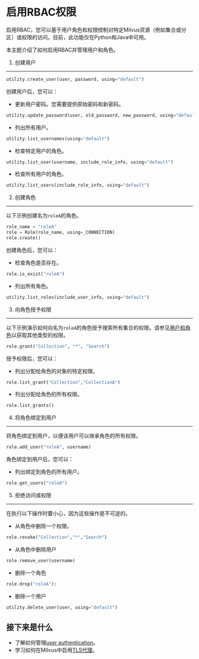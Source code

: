 
启用RBAC权限
===

启用RBAC，您可以基于用户角色和权限控制对特定Milvus资源（例如集合或分区）或权限的访问。目前，此功能仅在Python和Java中可用。

本主题介绍了如何启用RBAC并管理用户和角色。

1. 创建用户
----------------

```python
utility.create_user(user, password, using="default")

```

创建用户后，您可以：

* 更新用户密码。您需要提供原始密码和新密码。

```python
utility.update_password(user, old_password, new_password, using="default")

```

* 列出所有用户。

```python
utility.list_usernames(using="default")

```

* 检查特定用户的角色。

```python
utility.list_user(username, include_role_info, using="default")

```

* 检查所有用户的角色。

```python
utility.list_users(include_role_info, using="default")

```

2. 创建角色
----------------

以下示例创建名为`roleA`的角色。

```python
role_name = "roleA"
role = Role(role_name, using=_CONNECTION)
role.create()

```

创建角色后，您可以：

* 检查角色是否存在。

```python
role.is_exist("roleA")

```

* 列出所有角色。

```python
utility.list_roles(include_user_info, using="default")

```

3. 向角色授予权限
------------------------------

以下示例演示如何向名为`roleA`的角色授予搜索所有集合的权限。请参见[用户和角色](users_and_roles.md)以获取其他类型的权限。

```python
role.grant("Collection", "*", "Search")

```

授予权限后，您可以：

* 列出分配给角色的对象的特定权限。

```python
role.list_grant("Collection","CollectionA")

```

* 列出分配给角色的所有权限。

```python
role.list_grants()

```

4. 将角色绑定到用户
------------------------

将角色绑定到用户，以便该用户可以继承角色的所有权限。

```python
role.add_user("roleA", username)

```

角色绑定到用户后，您可以：

* 列出绑定到角色的所有用户。

```python
role.get_users("roleA")

```

5. 拒绝访问或权限
----------------------------

在执行以下操作时要小心，因为这些操作是不可逆的。

* 从角色中删除一个权限。

```python
role.revoke("Collection","*","Search")

```

* 从角色中删除用户

```python
role.remove_user(username)

```

* 删除一个角色

```python
role.drop("roleA"):

```

* 删除一个用户

```python
utility.delete_user(user, using="default")

```

接下来是什么
-----------

* 了解如何管理[user authentication](authenticate.md)。
* 学习如何在Milvus中启用[TLS代理](tls.md)。